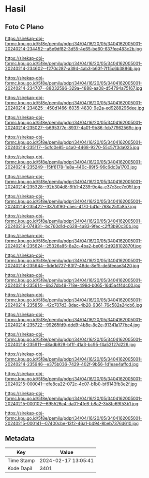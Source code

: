 # Hasil

## Foto C Plano

https://sirekap-obj-formc.kpu.go.id/5f8e/pemilu/pdpr/34/04/16/20/05/3404162005001-20240214-234452--a5e9df82-3d55-4e65-be60-637fee483c2b.jpg

https://sirekap-obj-formc.kpu.go.id/5f8e/pemilu/pdpr/34/04/16/20/05/3404162005001-20240214-234602--f270c287-a394-4ab3-b63f-7f15c6b3886b.jpg

https://sirekap-obj-formc.kpu.go.id/5f8e/pemilu/pdpr/34/04/16/20/05/3404162005001-20240214-234707--88032596-329a-4888-aa08-d54794a75167.jpg

https://sirekap-obj-formc.kpu.go.id/5f8e/pemilu/pdpr/34/04/16/20/05/3404162005001-20240214-234825--450d1466-6035-4830-9e2a-ed9288296dee.jpg

https://sirekap-obj-formc.kpu.go.id/5f8e/pemilu/pdpr/34/04/16/20/05/3404162005001-20240214-235027--b695377e-8937-4a01-9b86-fcb77962569c.jpg

https://sirekap-obj-formc.kpu.go.id/5f8e/pemilu/pdpr/34/04/16/20/05/3404162005001-20240214-235117--5dfc0e85-c4a0-4468-9270-55c57f3da025.jpg

https://sirekap-obj-formc.kpu.go.id/5f8e/pemilu/pdpr/34/04/16/20/05/3404162005001-20240214-235249--15ff6178-1e8a-440c-89f5-96c6dc3a1703.jpg

https://sirekap-obj-formc.kpu.go.id/5f8e/pemilu/pdpr/34/04/16/20/05/3404162005001-20240214-235328--92b304d8-6fb1-4239-9c4a-e37c3ce7e05f.jpg

https://sirekap-obj-formc.kpu.go.id/5f8e/pemilu/pdpr/34/04/16/20/05/3404162005001-20240214-235422--337bff90-c5ec-4f70-b41d-768d25ffa857.jpg

https://sirekap-obj-formc.kpu.go.id/5f8e/pemilu/pdpr/34/04/16/20/05/3404162005001-20240216-074831--bc760d1d-c628-4a83-9fec-c2ff3b90c30b.jpg

https://sirekap-obj-formc.kpu.go.id/5f8e/pemilu/pdpr/34/04/16/20/05/3404162005001-20240214-235624--25326a85-8a2c-4ba2-be06-2d928102870f.jpg

https://sirekap-obj-formc.kpu.go.id/5f8e/pemilu/pdpr/34/04/16/20/05/3404162005001-20240214-235644--5de1d727-83f7-48dc-8ef5-de5feeae3420.jpg

https://sirekap-obj-formc.kpu.go.id/5f8e/pemilu/pdpr/34/04/16/20/05/3404162005001-20240214-235614--6b37db49-718e-499d-b065-16d5a4f4dc00.jpg

https://sirekap-obj-formc.kpu.go.id/5f8e/pemilu/pdpr/34/04/16/20/05/3404162005001-20240214-235859--42c707d3-8dac-4b28-9361-76c582a24cb6.jpg

https://sirekap-obj-formc.kpu.go.id/5f8e/pemilu/pdpr/34/04/16/20/05/3404162005001-20240214-235722--99265fd9-ddd9-4b8e-8c2e-91341a177bc4.jpg

https://sirekap-obj-formc.kpu.go.id/5f8e/pemilu/pdpr/34/04/16/20/05/3404162005001-20240214-235911--d8adb928-bf1f-41a3-bc95-f4a52127d226.jpg

https://sirekap-obj-formc.kpu.go.id/5f8e/pemilu/pdpr/34/04/16/20/05/3404162005001-20240214-235946--e375b036-7429-402f-9b56-1d1eae4affcd.jpg

https://sirekap-obj-formc.kpu.go.id/5f8e/pemilu/pdpr/34/04/16/20/05/3404162005001-20240215-000041--dfe8ca22-072c-4c07-b1b0-bf6143fb3e2f.jpg

https://sirekap-obj-formc.kpu.go.id/5f8e/pemilu/pdpr/34/04/16/20/05/3404162005001-20240215-000102--695526c4-da01-4fe6-b8a2-3b8fc69f53b1.jpg

https://sirekap-obj-formc.kpu.go.id/5f8e/pemilu/pdpr/34/04/16/20/05/3404162005001-20240215-000141--07400cbe-13f2-46a1-b494-8beb7376d610.jpg


## Metadata

| Key        | Value               |
| ---------- | ------------------- |
| Time Stamp | 2024-02-17 13:05:41 |
| Kode Dapil | 3401                |




